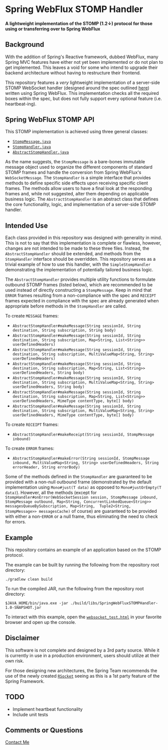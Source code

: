 # Spring WebFlux STOMP Handler

#### A lightweight implementation of the STOMP (1.2↓) protocol for those using or transferring over to Spring WebFlux

## Background

With the addition of Spring's Reactive framework, dubbed WebFlux, many Spring MVC features have either not yet been
implemented or do not plan to get implemented. This leaves a void for some who intend to upgrade their backend
architecture without having to restructure their frontend.

This repository features a <em>very</em> lightweight implementation of a server-side STOMP WebSocket handler (designed 
around the spec outlined [here](http://stomp.github.io/)) written using Spring WebFlux. This implementation checks 
all the required boxes within the spec, but does not fully support every optional feature (i.e. heartbeat-ing).

## Spring WebFlux STOMP API

This STOMP implementation is achieved using three general classes:

 - [```StompMessage.java```](src/main/java/org/github/stomp/data/StompMessage.java)
 - [```StompHandler.java```](src/main/java/org/github/stomp/handler/StompHandler.java)
 - [```AbstractStompHandler.java```](src/main/java/org/github/stomp/handler/AbstractStompHandler.java)

As the name suggests, the ```StompMessage``` is a bare-bones immutable message object used to organize the different
components of standard STOMP frames and handle the conversion from Spring WebFlux's ```WebSocketMessage```. The
```StompHandler``` is a simple interface that provides methods to define specific side effects upon receiving
specific client frames. The methods allow users to have a final look at the responding frames and, while not
suggested, alter them depending on applicable business logic. The ```AbstractStompHandler``` is an abstract class that
defines the core functionality, logic, and implementation of a server-side STOMP handler.

## Intended Use

Each class provided in this repository was designed with generality in mind. This is not to say that this
implementation is complete or flawless, however, changes are not intended to be made to these three files. Instead,
the ```AbstractStompHandler``` should be extended, and methods from the ```StompHandler``` interface should be
overridden. This repository serves as a trivial example of how to use this handler, with the
```SimpleStompHandler``` demonstrating the implementation of potentially tailored business logic.

The ```AbstractStompHandler``` provides multiple utility functions to formulate outbound STOMP frames (listed below),
which are recommended to be used instead of directly constructing a ```StompMessage```. Keep in mind that 
```ERROR``` frames resulting from a non-compliance with the spec and ```RECEIPT``` frames expected in compliance 
with the spec are already generated when appropriate before methods in the ```StompHandler``` are called.

To create ```MESSAGE``` frames:
- ```AbstractStompHandler#makeMessage(String sessionId, String destination, String subscription, String body)```
- ```AbstractStompHandler#makeMessage(String sessionId, String destination, String subscription, Map<String, List<String>> userDefinedHeaders)```
- ```AbstractStompHandler#makeMessage(String sessionId, String destination, String subscription, MultiValueMap<String, String> userDefinedHeaders)```
- ```AbstractStompHandler#makeMessage(String sessionId, String destination, String subscription, Map<String, List<String>> userDefinedHeaders, String body)```
- ```AbstractStompHandler#makeMessage(String sessionId, String destination, String subscription, MultiValueMap<String, String> userDefinedHeaders, String body)```
- ```AbstractStompHandler#makeMessage(String sessionId, String destination, String subscription, Map<String, List<String>> userDefinedHeaders, MimeType contentType, byte[] body)```
- ```AbstractStompHandler#makeMessage(String sessionId, String destination, String subscription, MultiValueMap<String, String> userDefinedHeaders, MimeType contentType, byte[] body)```

To create ```RECEIPT``` frames:
- ```AbstractStompHandler#makeReceipt(String sessionId, StompMessage inbound)```

To create ```ERROR``` frames:
- ```AbstractStompHandler#makeError(String sessionId, StompMessage inbound, MultiValueMap<String, String> userDefinedHeaders, String errorHeader, String errorBody)```

Some of the methods defined in the ```StompHandler``` are guaranteed to be provided with a non-null outbound frame 
(demonstrated by the default implementation using ```Mono#just(T data)``` as opposed to ```Mono#justOrEmpty(T data)```).
However, all the methods (except for ```StompHandler#onError(WebSocketSession session, StompMessage inbound, 
StompMessage outbound, Map<String, ConcurrentLinkedQueue<String>> messagesQueueBySubscription, Map<String, 
Tuple2<String, StompMessage>> messagesCache)``` of course) are guaranteed to be provided with either a non-```ERROR``` 
or a null frame, thus eliminating the need to check for errors.

## Example

This repository contains an example of an application based on the STOMP protocol.

The example can be built by running the following from the repository root directory:
```
./gradlew clean build
```

To run the compiled JAR, run the following from the repository root directory:
```
$JAVA_HOME/bin/java.exe -jar ./build/libs/SpringWebFluxSTOMPHandler-1.0-SNAPSHOT.jar
```

To interact with this example, open the [```websocket_test.html```](websocket_test.html) in your favorite browser and 
open up the console.


## Disclaimer

This software is not complete and designed by a 3rd party source. While it is currently in use 
in a production environment, users should utilize at their own risk.

For those designing new architectures, the Spring Team recommends the use of the newly created 
[```RSocket```](https://docs.spring.io/spring-framework/docs/current/reference/html/rsocket.html) seeing as this is 
a 1st party feature of the Spring Framework.

## TODO
 - Implement heartbeat functionality
 - Include unit tests

## Comments or Questions

[Contact Me](mailto:markkoszykowski@gmail.com)